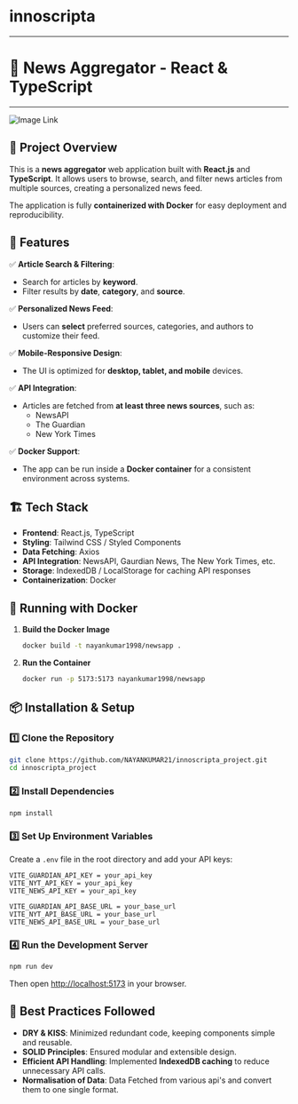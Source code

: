 # innoscripta

---

# 📰 News Aggregator - React & TypeScript

---

![Image Link](https://res.cloudinary.com/dc3akfh6t/image/upload/v1738481809/rkcm5bv19oyqdak0n4ox.png)

## 📌 Project Overview

This is a **news aggregator** web application built with **React.js** and **TypeScript**. It allows users to browse, search, and filter news articles from multiple sources, creating a personalized news feed.

The application is fully **containerized with Docker** for easy deployment and reproducibility.

## 🚀 Features

✅ **Article Search & Filtering**:

- Search for articles by **keyword**.
- Filter results by **date**, **category**, and **source**.

✅ **Personalized News Feed**:

- Users can **select** preferred sources, categories, and authors to customize their feed.

✅ **Mobile-Responsive Design**:

- The UI is optimized for **desktop, tablet, and mobile** devices.

✅ **API Integration**:

- Articles are fetched from **at least three news sources**, such as:
  - NewsAPI
  - The Guardian
  - New York Times

✅ **Docker Support**:

- The app can be run inside a **Docker container** for a consistent environment across systems.

## 🏗️ Tech Stack

- **Frontend**: React.js, TypeScript
- **Styling**: Tailwind CSS / Styled Components
- **Data Fetching**: Axios
- **API Integration**: NewsAPI, Gaurdian News, The New York Times, etc.
- **Storage**: IndexedDB / LocalStorage for caching API responses
- **Containerization**: Docker

## 🐳 Running with Docker

1. **Build the Docker Image**
   ```sh
   docker build -t nayankumar1998/newsapp .
   ```
2. **Run the Container**
   ```sh
   docker run -p 5173:5173 nayankumar1998/newsapp
   ```

## 📦 Installation & Setup

### 1️⃣ Clone the Repository

```sh
git clone https://github.com/NAYANKUMAR21/innoscripta_project.git
cd innoscripta_project
```

### 2️⃣ Install Dependencies

```sh
npm install
```

### 3️⃣ Set Up Environment Variables

Create a `.env` file in the root directory and add your API keys:

```env
VITE_GUARDIAN_API_KEY = your_api_key
VITE_NYT_API_KEY = your_api_key
VITE_NEWS_API_KEY = your_api_key

VITE_GUARDIAN_API_BASE_URL = your_base_url
VITE_NYT_API_BASE_URL = your_base_url
VITE_NEWS_API_BASE_URL = your_base_url

```

### 4️⃣ Run the Development Server

```sh
npm run dev
```

Then open [http://localhost:5173](http://localhost:5173) in your browser.

## 🎯 Best Practices Followed

- **DRY & KISS**: Minimized redundant code, keeping components simple and reusable.
- **SOLID Principles**: Ensured modular and extensible design.
- **Efficient API Handling**: Implemented **IndexedDB caching** to reduce unnecessary API calls.
- **Normalisation of Data**: Data Fetched from various api's and convert them to one single format.
